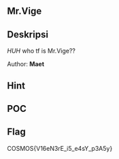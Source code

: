## Mr.Vige

## Deskripsi

 _HUH_ who tf is Mr.Vige??

Author: **Maet**

## Hint

## POC

## Flag

COSMOS{V16eN3rE_i5_e4sY_p3A5y}
